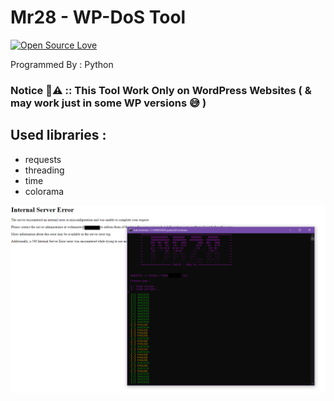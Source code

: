 # Mr28 - WP-DoS Tool
[![Open Source Love](https://badges.frapsoft.com/os/v1/open-source.svg?v=103)](https://github.com/ellerbrock/open-source-badges/)

Programmed By : Python

### Notice 🛑⚠ ::  This Tool Work Only on WordPress Websites ( & may work just in some WP versions 😅 )

## Used libraries :
- requests
- threading
- time
- colorama

![program pic](https://github.com/JUSTSAIF/wp-ss-dos/blob/main/pic.png?raw=true)




